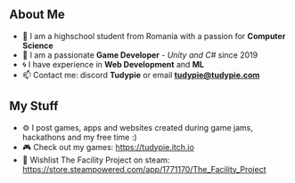 ## About Me
- 🏫 I am a highschool student from Romania with a passion for **Computer Science**
- 💾 I am a passionate **Game Developer** - *Unity and C#* since 2019
- 🌀 I have experience in **Web Development** and **ML**
- 📫 Contact me: discord **Tudypie** or email **tudypie@tudypie.com**

## My Stuff
- ⚙ I post games, apps and websites created during game jams, hackathons and my free time :)
- 🎮 Check out my games: https://tudypie.itch.io
- 🚀 Wishlist The Facility Project on steam: https://store.steampowered.com/app/1771170/The_Facility_Project


